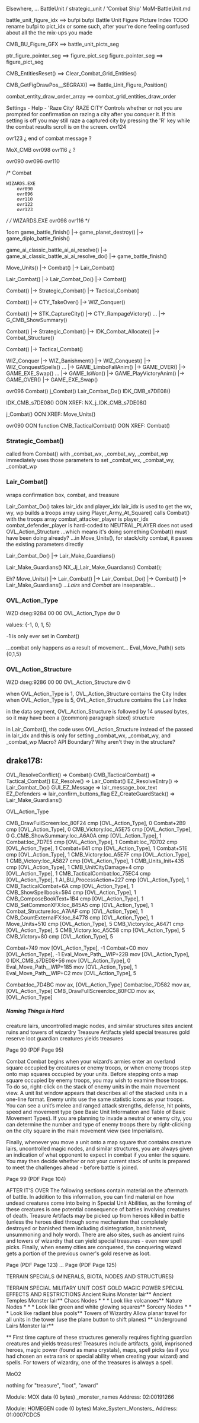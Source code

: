 
Elsewhere, ...
    BattleUnit / strategic_unit / 'Combat Ship'
    MoM-BattleUnit.md



battle_unit_figure_idx  ==>  bufpi
bufpi  Battle Unit Figure Picture Index
TODO  rename bufpi to pict_idx or some such, after your're done feeling confused about all the the mix-ups you made

CMB_BU_Figure_GFX  ==>  battle_unit_picts_seg

ptr_figure_pointer_seg  ==>  figure_pict_seg
figure_pointer_seg  ==>  figure_pict_seg

CMB_EntitiesReset()  ==>  Clear_Combat_Grid_Entities()

CMB_GetFigDrawPos__SEGRAX()  ==>  Battle_Unit_Figure_Position()

combat_entity_draw_order_array  ==>  combat_grid_entities_draw_order



Settings - Help - 'Raze City'
RAZE CITY
Controls whether or not you are
prompted for confirmation on razing a
city after you conquer it. If this setting
is off you may still raze a captured city
by pressing the 'R' key while the combat
results scroll is on the screen.
ovr124




ovr123
¿ end of combat message ?

MoX_CMB
ovr098
ovr116
¿ ?

ovr090
ovr096
ovr110

/*
    Combat

    WIZARDS.EXE
        ovr090
        ovr096
        ovr110
        ovr122
        ovr123

*/
/*
    WIZARDS.EXE
        ovr098
        ovr116
*/



1oom
game_battle_finish()
    |-> game_planet_destroy()
    |-> game_diplo_battle_finish()

game_ai_classic_battle_ai_ai_resolve()
    |-> game_ai_classic_battle_ai_ai_resolve_do()
    |-> game_battle_finish()





Move_Units()
    |-> Combat()
    |-> Lair_Combat()

Lair_Combat()
    |-> Lair_Combat_Do()
        |-> Combat()

Combat()
    |-> Strategic_Combat()
    |-> Tactical_Combat()

Combat()
    |-> CTY_TakeOver()
        |-> WIZ_Conquer()

Combat() |-> STK_CaptureCity()
    |-> CTY_RampageVictory()
    ...
    |-> G_CMB_ShowSummary()

Combat() |-> Strategic_Combat()
    |-> IDK_Combat_Allocate()
    |-> Combat_Structure()


Combat() |-> Tactical_Combat()


WIZ_Conquer
    |-> WIZ_Banishment()
    |-> WIZ_Conquest()
    |-> WIZ_ConquestSpells()
    ...
    |-> GAME_LimboFallAnim()
    |-> GAME_OVER()
    |-> GAME_EXE_Swap()
    ...
    |-> GAME_IsWon()
    |-> GAME_PlayVictoryAnim()
    |-> GAME_OVER()
    |-> GAME_EXE_Swap()



ovr096
Combat()
j_Combat()
Lair_Combat_Do()
IDK_CMB_s7DE08()

IDK_CMB_s7DE08()
OON XREF: NX_j_IDK_CMB_s7DE08()

j_Combat()
OON XREF: Move_Units()

ovr090
OON function
CMB_TacticalCombat()
OON XREF: Combat()




### Strategic_Combat()

called from Combat() with _combat_wx, _combat_wy, _combat_wp
immediately uses those parameters to set _combat_wx, _combat_wy, _combat_wp




### Lair_Combat()
wraps confirmation box, combat, and treasure


Lair_Combat_Do()
takes lair_idx and player_idx
lair_idx is used to get the wx, wy, wp
builds a troops array using Player_Army_At_Square()
calls Combat()
with the troops array
combat_attacker_player is player_idx
combat_defender_player is hard-coded to NEUTRAL_PLAYER
does not used OVL_Action_Structure
...which means it's doing something Combat() must have been doing already?
...in Move_Units(), for stack/city combat, it passes the existing parameters directly


Lair_Combat_Do()
    |-> Lair_Make_Guardians()

Lair_Make_Guardians()
NX_Jj_Lair_Make_Guardians()
Combat();

Eh?
Move_Units()
    |-> Lair_Combat()
        |-> Lair_Combat_Do()
            |-> Combat()
                |-> Lair_Make_Guardians()
...*Lairs* and *Combat* are inseparable...








### OVL_Action_Type

WZD dseg:9284 00 00                                           OVL_Action_Type dw 0

values: {-1, 0, 1, 5}

-1 is only ever set in Combat()

...combat only happens as a result of movement...
Eval_Move_Path() sets {0,1,5}



### OVL_Action_Structure

WZD dseg:9286 00 00                                           OVL_Action_Structure dw 0

when OVL_Action_Type is 1, OVL_Action_Structure contains the City Index
when OVL_Action_Type is 5, OVL_Action_Structure contains the Lair Index

in the data segment, OVL_Action_Structure is followed by 14 *unused* bytes, so it may have been a ((common) paragraph sized) structure

in Lair_Combat(), the code uses OVL_Action_Structure instead of the passed in lair_idx
and this is only for setting _combat_wx, _combat_wy, and _combat_wp
Macro? API Boundary?
Why aren't they in the structure?





## drake178:
OVL_ResolveConflict() => Combat()
CMB_TacticalCombat() => Tactical_Combat()
EZ_Resolve() => Lair_Combat()
EZ_ResolveEntry() => Lair_Combat_Do()
GUI_EZ_Message => lair_message_box_text
EZ_Defenders => lair_confirm_buttons_flag
EZ_CreateGuardStack() => Lair_Make_Guardians()



OVL_Action_Type

CMB_DrawFullScreen:loc_80F24  cmp     [OVL_Action_Type], 0 
Combat+2B9                    cmp     [OVL_Action_Type], 0 
CMB_Victory:loc_A5E75         cmp     [OVL_Action_Type], 0 
G_CMB_ShowSummary:loc_A6A0A   cmp     [OVL_Action_Type], 1 
Combat:loc_7D7E5              cmp     [OVL_Action_Type], 1 
Combat:loc_7D702              cmp     [OVL_Action_Type], 1 
Combat+641                    cmp     [OVL_Action_Type], 1 
Combat+51E                    cmp     [OVL_Action_Type], 1 
CMB_Victory:loc_A5E7F         cmp     [OVL_Action_Type], 1 
CMB_Victory:loc_A5827         cmp     [OVL_Action_Type], 1 
CMB_Units_Init+435            cmp     [OVL_Action_Type], 1 
CMB_UnitCityDamage+4          cmp     [OVL_Action_Type], 1 
CMB_TacticalCombat:loc_75EC4  cmp     [OVL_Action_Type], 1 
AI_BU_ProcessAction+227       cmp     [OVL_Action_Type], 1 
CMB_TacticalCombat+6A         cmp     [OVL_Action_Type], 1 
CMB_ShowSpellbook+594         cmp     [OVL_Action_Type], 1 
CMB_ComposeBookText+1B4       cmp     [OVL_Action_Type], 1 
CMB_SetCommonXFX:loc_845A5    cmp     [OVL_Action_Type], 1 
Combat_Structure:loc_A7AAF    cmp     [OVL_Action_Type], 1 
CMB_CountExternalFX:loc_84778 cmp     [OVL_Action_Type], 1 
Move_Units+510                cmp     [OVL_Action_Type], 5 
CMB_Victory:loc_A6471         cmp     [OVL_Action_Type], 5 
CMB_Victory:loc_A5C58         cmp     [OVL_Action_Type], 5 
CMB_Victory+80                cmp     [OVL_Action_Type], 5 

Combat+749                    mov     [OVL_Action_Type], -1
Combat+C0                     mov     [OVL_Action_Type], -1
Eval_Move_Path__WIP+22B       mov     [OVL_Action_Type], 0 
IDK_CMB_s7DE08+56             mov     [OVL_Action_Type], 0 
Eval_Move_Path__WIP+185       mov     [OVL_Action_Type], 1 
Eval_Move_Path__WIP+C2        mov     [OVL_Action_Type], 5 

Combat:loc_7D4BC              mov     ax, [OVL_Action_Type]
Combat:loc_7D582              mov     ax, [OVL_Action_Type]
CMB_DrawFullScreen:loc_80FCD  mov     ax, [OVL_Action_Type]




##### Naming Things is Hard

creature lairs, uncontrolled magic nodes, and similar structures
sites
ancient ruins and towers of wizardry
Treasure
Artifacts
yield special treasures
gold reserve
loot
guardian creatures
yields treasures


Page 90  (PDF Page 95)

Combat
Combat begins when your wizard’s armies enter an overland
square occupied by creatures or enemy troops,
 or when enemy troops step onto map squares occupied by your units.
Before stepping onto a map square occupied by enemy troops,
you may wish to examine those troops.
To do so, right-click on the stack of enemy units in the main movement view.
A unit list window appears that describes all of the stacked units in a one-line format.
Enemy units use the same statistic icons as your troops.
You can see a unit’s melee and ranged attack strengths, defense, hit points, speed and movement type (see Basic Unit Information and Table of Basic Movement Types).
If you are planning to invade a neutral or enemy city,
  you can determine the number and type of enemy troops there by right-clicking on the city square in the main movement view (see Imperialism).

Finally, whenever you move a unit onto a map square that contains creature lairs, uncontrolled magic nodes, and similar structures,
you are always given an indication of what opponent to expect in combat if you enter the square.
You may then decide whether or not your current stack of units is prepared to meet the challenges ahead - before battle is joined.


Page 99  (PDF Page 104)

AFTER IT’S OVER
The following sections contain material on the aftermath of battle. In
addition to this information, you can find material on how undead creatures
come into being in Special Unit Abilities, as the forming of these creatures
is one potential consequence of battles involving creatures of death.
Treasure
Artifacts may be picked up from heroes killed in battle
  (unless the heroes died through some mechanism that completely destroyed or banished them including disintegration, banishment, unsummoning and holy word).
There are also sites,
  such as ancient ruins and towers of wizardry that can yield special treasures - even new spell picks.
Finally, when enemy cities are conquered, the conquering wizard gets a portion of the previous owner's gold reserve as loot.


Page   (PDF Page 123)
...
Page   (PDF Page 125)

TERRAIN SPECIALS (MINERALS, BIOTA, NODES AND STRUCTURES)

TERRAIN SPECIAL     MILITARY UNIT COST  GOLD  MAGIC POWER  SPECIAL EFFECTS AND RESTRICTIONS
Ancient Ruins                                              Monster lair**
Ancient Temples                                            Monster lair**
Chaos Nodes                                   * * *        Look like volcanoes**
Nature Nodes                                  * * *        Look like green and white glowing squares**
Sorcery Nodes                                 * * *        Look like radiant blue pools**
Towers of Wizardry                                         Allow planar travel for all units in the tower (use the plane button to shift planes) **
Underground Lairs                                          Monster lair**

** First time capture of these structures generally requires fighting guardian creatures and yields treasures! Treasures include
artifacts, gold, imprisoned heroes, magic power (found as mana crystals), maps, spell picks (as if you had chosen an extra rank
or special ability when creating your wizard) and spells. For towers of wizardry, one of the treasures is always a spell.


MoO2

nothing for "treasure", "loot", "award"

Module: MOX
    data (0 bytes) _monster_names
    Address: 02:00191266

Module: HOMEGEN
    code (0 bytes) Make_System_Monsters_
    Address: 01:0007CDC5

